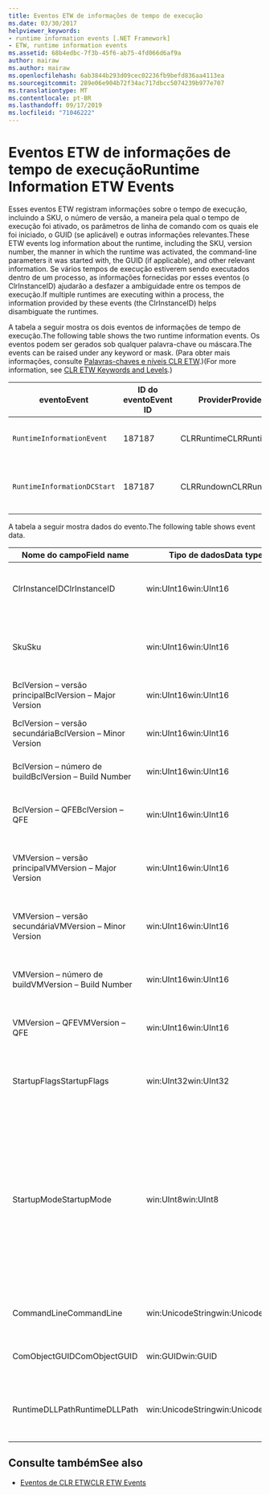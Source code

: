 ```yaml
---
title: Eventos ETW de informações de tempo de execução
ms.date: 03/30/2017
helpviewer_keywords:
- runtime information events [.NET Framework]
- ETW, runtime information events
ms.assetid: 68b4edbc-7f3b-45f6-ab75-4fd066d6af9a
author: mairaw
ms.author: mairaw
ms.openlocfilehash: 6ab3844b293d09cec02236fb9befd836aa4113ea
ms.sourcegitcommit: 289e06e904b72f34ac717dbcc5074239b977e707
ms.translationtype: MT
ms.contentlocale: pt-BR
ms.lasthandoff: 09/17/2019
ms.locfileid: "71046222"
---
```

# <a name="runtime-information-etw-events"></a><span data-ttu-id="b6078-102">Eventos ETW de informações de tempo de execução</span><span class="sxs-lookup"><span data-stu-id="b6078-102">Runtime Information ETW Events</span></span>
<span data-ttu-id="b6078-103">Esses eventos ETW registram informações sobre o tempo de execução, incluindo a SKU, o número de versão, a maneira pela qual o tempo de execução foi ativado, os parâmetros de linha de comando com os quais ele foi iniciado, o GUID (se aplicável) e outras informações relevantes.</span><span class="sxs-lookup"><span data-stu-id="b6078-103">These ETW events log information about the runtime, including the SKU, version number, the manner in which the runtime was activated, the command-line parameters it was started with, the GUID (if applicable), and other relevant information.</span></span> <span data-ttu-id="b6078-104">Se vários tempos de execução estiverem sendo executados dentro de um processo, as informações fornecidas por esses eventos (o ClrInstanceID) ajudarão a desfazer a ambiguidade entre os tempos de execução.</span><span class="sxs-lookup"><span data-stu-id="b6078-104">If multiple runtimes are executing within a process, the information provided by these events (the ClrInstanceID) helps disambiguate the runtimes.</span></span>  
  
 <span data-ttu-id="b6078-105">A tabela a seguir mostra os dois eventos de informações de tempo de execução.</span><span class="sxs-lookup"><span data-stu-id="b6078-105">The following table shows the two runtime information events.</span></span> <span data-ttu-id="b6078-106">Os eventos podem ser gerados sob qualquer palavra-chave ou máscara.</span><span class="sxs-lookup"><span data-stu-id="b6078-106">The events can be raised under any keyword or mask.</span></span> <span data-ttu-id="b6078-107">(Para obter mais informações, consulte [Palavras-chaves e níveis CLR ETW](clr-etw-keywords-and-levels.md).)</span><span class="sxs-lookup"><span data-stu-id="b6078-107">(For more information, see [CLR ETW Keywords and Levels](clr-etw-keywords-and-levels.md).)</span></span>  
  
|<span data-ttu-id="b6078-108">evento</span><span class="sxs-lookup"><span data-stu-id="b6078-108">Event</span></span>|<span data-ttu-id="b6078-109">ID do evento</span><span class="sxs-lookup"><span data-stu-id="b6078-109">Event ID</span></span>|<span data-ttu-id="b6078-110">Provider</span><span class="sxs-lookup"><span data-stu-id="b6078-110">Provider</span></span>|<span data-ttu-id="b6078-111">Descrição</span><span class="sxs-lookup"><span data-stu-id="b6078-111">Description</span></span>|  
|-----------|--------------|--------------|-----------------|  
|`RuntimeInformationEvent`|<span data-ttu-id="b6078-112">187</span><span class="sxs-lookup"><span data-stu-id="b6078-112">187</span></span>|<span data-ttu-id="b6078-113">CLRRuntime</span><span class="sxs-lookup"><span data-stu-id="b6078-113">CLRRuntime</span></span>|<span data-ttu-id="b6078-114">Gerado quando um tempo de execução é carregado.</span><span class="sxs-lookup"><span data-stu-id="b6078-114">Raised when a runtime is loaded.</span></span>|  
|`RuntimeInformationDCStart`|<span data-ttu-id="b6078-115">187</span><span class="sxs-lookup"><span data-stu-id="b6078-115">187</span></span>|<span data-ttu-id="b6078-116">CLRRundown</span><span class="sxs-lookup"><span data-stu-id="b6078-116">CLRRundown</span></span>|<span data-ttu-id="b6078-117">Enumera os tempos de execução que são carregados.</span><span class="sxs-lookup"><span data-stu-id="b6078-117">Enumerates the runtimes that are loaded.</span></span>|  
  
 <span data-ttu-id="b6078-118">A tabela a seguir mostra dados do evento.</span><span class="sxs-lookup"><span data-stu-id="b6078-118">The following table shows event data.</span></span>  
  
|<span data-ttu-id="b6078-119">Nome do campo</span><span class="sxs-lookup"><span data-stu-id="b6078-119">Field name</span></span>|<span data-ttu-id="b6078-120">Tipo de dados</span><span class="sxs-lookup"><span data-stu-id="b6078-120">Data type</span></span>|<span data-ttu-id="b6078-121">Descrição</span><span class="sxs-lookup"><span data-stu-id="b6078-121">Description</span></span>|  
|----------------|---------------|-----------------|  
|<span data-ttu-id="b6078-122">ClrInstanceID</span><span class="sxs-lookup"><span data-stu-id="b6078-122">ClrInstanceID</span></span>|<span data-ttu-id="b6078-123">win:UInt16</span><span class="sxs-lookup"><span data-stu-id="b6078-123">win:UInt16</span></span>|<span data-ttu-id="b6078-124">ID exclusiva da instância do CLR ou do CoreCLR.</span><span class="sxs-lookup"><span data-stu-id="b6078-124">Unique ID for the instance of CLR or CoreCLR.</span></span>|  
|<span data-ttu-id="b6078-125">Sku</span><span class="sxs-lookup"><span data-stu-id="b6078-125">Sku</span></span>|<span data-ttu-id="b6078-126">win:UInt16</span><span class="sxs-lookup"><span data-stu-id="b6078-126">win:UInt16</span></span>|<span data-ttu-id="b6078-127">1 – CLR de Área de Trabalho.</span><span class="sxs-lookup"><span data-stu-id="b6078-127">1 – Desktop CLR.</span></span><br /><br /> <span data-ttu-id="b6078-128">2 – CoreCLR.</span><span class="sxs-lookup"><span data-stu-id="b6078-128">2 – CoreCLR.</span></span>|  
|<span data-ttu-id="b6078-129">BclVersion – versão principal</span><span class="sxs-lookup"><span data-stu-id="b6078-129">BclVersion – Major Version</span></span>|<span data-ttu-id="b6078-130">win:UInt16</span><span class="sxs-lookup"><span data-stu-id="b6078-130">win:UInt16</span></span>|<span data-ttu-id="b6078-131">Versão principal de mscorlib.dll.</span><span class="sxs-lookup"><span data-stu-id="b6078-131">Major version of mscorlib.dll.</span></span>|  
|<span data-ttu-id="b6078-132">BclVersion – versão secundária</span><span class="sxs-lookup"><span data-stu-id="b6078-132">BclVersion – Minor Version</span></span>|<span data-ttu-id="b6078-133">win:UInt16</span><span class="sxs-lookup"><span data-stu-id="b6078-133">win:UInt16</span></span>|<span data-ttu-id="b6078-134">Número de versão secundária de mscorlib.dll.</span><span class="sxs-lookup"><span data-stu-id="b6078-134">Minor version number of mscorlib.dll.</span></span>|  
|<span data-ttu-id="b6078-135">BclVersion – número de build</span><span class="sxs-lookup"><span data-stu-id="b6078-135">BclVersion – Build Number</span></span>|<span data-ttu-id="b6078-136">win:UInt16</span><span class="sxs-lookup"><span data-stu-id="b6078-136">win:UInt16</span></span>|<span data-ttu-id="b6078-137">Número de build de mscorlib.dll.</span><span class="sxs-lookup"><span data-stu-id="b6078-137">Build number of mscorlib.dll.</span></span>|  
|<span data-ttu-id="b6078-138">BclVersion – QFE</span><span class="sxs-lookup"><span data-stu-id="b6078-138">BclVersion – QFE</span></span>|<span data-ttu-id="b6078-139">win:UInt16</span><span class="sxs-lookup"><span data-stu-id="b6078-139">win:UInt16</span></span>|<span data-ttu-id="b6078-140">Número de versão de hotfix de mscorlib.dll.</span><span class="sxs-lookup"><span data-stu-id="b6078-140">Hotfix version number of mscorlib.dll.</span></span>|  
|<span data-ttu-id="b6078-141">VMVersion – versão principal</span><span class="sxs-lookup"><span data-stu-id="b6078-141">VMVersion – Major Version</span></span>|<span data-ttu-id="b6078-142">win:UInt16</span><span class="sxs-lookup"><span data-stu-id="b6078-142">win:UInt16</span></span>|<span data-ttu-id="b6078-143">Versão de clr.dll ou coreclr.dll, dependendo da SKU.</span><span class="sxs-lookup"><span data-stu-id="b6078-143">Version of clr.dll or coreclr.dll, depending on SKU.</span></span>|  
|<span data-ttu-id="b6078-144">VMVersion – versão secundária</span><span class="sxs-lookup"><span data-stu-id="b6078-144">VMVersion – Minor Version</span></span>|<span data-ttu-id="b6078-145">win:UInt16</span><span class="sxs-lookup"><span data-stu-id="b6078-145">win:UInt16</span></span>|<span data-ttu-id="b6078-146">Versão secundária de clr.dll ou coreclr.dll, dependendo da SKU.</span><span class="sxs-lookup"><span data-stu-id="b6078-146">Minor version of clr.dll or coreclr.dll, depending on SKU.</span></span>|  
|<span data-ttu-id="b6078-147">VMVersion – número de build</span><span class="sxs-lookup"><span data-stu-id="b6078-147">VMVersion – Build Number</span></span>|<span data-ttu-id="b6078-148">win:UInt16</span><span class="sxs-lookup"><span data-stu-id="b6078-148">win:UInt16</span></span>|<span data-ttu-id="b6078-149">Número de build de clr.dll ou coreclr.dll.</span><span class="sxs-lookup"><span data-stu-id="b6078-149">Build number of clr.dll or coreclr.dll.</span></span>|  
|<span data-ttu-id="b6078-150">VMVersion – QFE</span><span class="sxs-lookup"><span data-stu-id="b6078-150">VMVersion – QFE</span></span>|<span data-ttu-id="b6078-151">win:UInt16</span><span class="sxs-lookup"><span data-stu-id="b6078-151">win:UInt16</span></span>|<span data-ttu-id="b6078-152">Número de versão do hotfix de clr.dll ou coreclr.dll.</span><span class="sxs-lookup"><span data-stu-id="b6078-152">Hotfix version number of clr.dll or coreclr.dll.</span></span>|  
|<span data-ttu-id="b6078-153">StartupFlags</span><span class="sxs-lookup"><span data-stu-id="b6078-153">StartupFlags</span></span>|<span data-ttu-id="b6078-154">win:UInt32</span><span class="sxs-lookup"><span data-stu-id="b6078-154">win:UInt32</span></span>|<span data-ttu-id="b6078-155">Sinalizadores de inicialização definidos em mscoree.h.</span><span class="sxs-lookup"><span data-stu-id="b6078-155">Startup flags defined in mscoree.h.</span></span>|  
|<span data-ttu-id="b6078-156">StartupMode</span><span class="sxs-lookup"><span data-stu-id="b6078-156">StartupMode</span></span>|<span data-ttu-id="b6078-157">win:UInt8</span><span class="sxs-lookup"><span data-stu-id="b6078-157">win:UInt8</span></span>|<span data-ttu-id="b6078-158">0x01 – executável gerenciado.</span><span class="sxs-lookup"><span data-stu-id="b6078-158">0x01 - Managed executable.</span></span><br /><br /> <span data-ttu-id="b6078-159">0x02 – CLR hospedado.</span><span class="sxs-lookup"><span data-stu-id="b6078-159">0x02 - Hosted CLR.</span></span><br /><br /> <span data-ttu-id="b6078-160">0x04 – interoperabilidade gerenciada de C++.</span><span class="sxs-lookup"><span data-stu-id="b6078-160">0x04 - C++ managed interop.</span></span><br /><br /> <span data-ttu-id="b6078-161">0x08 – ativado por COM.</span><span class="sxs-lookup"><span data-stu-id="b6078-161">0x08 - COM-activated.</span></span><br /><br /> <span data-ttu-id="b6078-162">0x10 – outros.</span><span class="sxs-lookup"><span data-stu-id="b6078-162">0x10 - Other.</span></span>|  
|<span data-ttu-id="b6078-163">CommandLine</span><span class="sxs-lookup"><span data-stu-id="b6078-163">CommandLine</span></span>|<span data-ttu-id="b6078-164">win:UnicodeString</span><span class="sxs-lookup"><span data-stu-id="b6078-164">win:UnicodeString</span></span>|<span data-ttu-id="b6078-165">Não nulo somente se StartupMode=0x01.</span><span class="sxs-lookup"><span data-stu-id="b6078-165">Non-null only if StartupMode=0x01.</span></span>|  
|<span data-ttu-id="b6078-166">ComObjectGUID</span><span class="sxs-lookup"><span data-stu-id="b6078-166">ComObjectGUID</span></span>|<span data-ttu-id="b6078-167">win:GUID</span><span class="sxs-lookup"><span data-stu-id="b6078-167">win:GUID</span></span>|<span data-ttu-id="b6078-168">Não nulo somente se StartupMode=0x08.</span><span class="sxs-lookup"><span data-stu-id="b6078-168">Non-null only if StartupMode=0x08.</span></span>|  
|<span data-ttu-id="b6078-169">RuntimeDLLPath</span><span class="sxs-lookup"><span data-stu-id="b6078-169">RuntimeDLLPath</span></span>|<span data-ttu-id="b6078-170">win:UnicodeString</span><span class="sxs-lookup"><span data-stu-id="b6078-170">win:UnicodeString</span></span>|<span data-ttu-id="b6078-171">Caminho para o arquivo. dll do CLR que foi carregado no processo.</span><span class="sxs-lookup"><span data-stu-id="b6078-171">Path to the CLR .dll file that was loaded into the process.</span></span>|  
  
## <a name="see-also"></a><span data-ttu-id="b6078-172">Consulte também</span><span class="sxs-lookup"><span data-stu-id="b6078-172">See also</span></span>

- [<span data-ttu-id="b6078-173">Eventos de CLR ETW</span><span class="sxs-lookup"><span data-stu-id="b6078-173">CLR ETW Events</span></span>](clr-etw-events.md)
